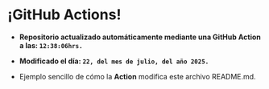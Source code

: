 # ¡GitHub Actions!
* **Repositorio actualizado automáticamente mediante una GitHub Action a las: `12:38:06hrs.`**
* **Modificado el día: `22, del mes de julio, del año 2025.`**

* Ejemplo sencillo de cómo la **Action** modifica este archivo README.md.
